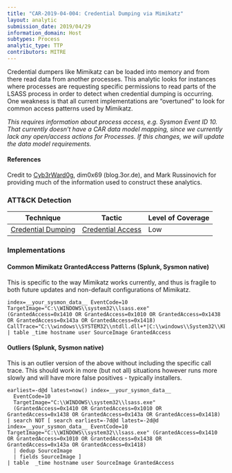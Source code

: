 ```yaml
---
title: "CAR-2019-04-004: Credential Dumping via Mimikatz"
layout: analytic
submission_date: 2019/04/29
information_domain: Host
subtypes: Process
analytic_type: TTP
contributors: MITRE
---
```


Credential dumpers like Mimikatz can be loaded into memory and from there read data from another processes. This analytic looks for instances where processes are requesting specific permissions to read parts of the LSASS process in order to detect when credential dumping is occurring. One weakness is that all current implementations are “overtuned” to look for common access patterns used by Mimikatz.

*This requires information about process access, e.g. Sysmon Event ID 10. That currently doesn’t have a CAR data model mapping, since we currently lack any open/access actions for Processes. If this changes, we will update the data model requirements.*

#### References
Credit to [Cyb3rWard0g](https://github.com/Cyb3rWard0g/ThreatHunter-Playbook/blob/master/playbooks/windows/06_credential_access/credential_dumping_T1003/credentials_from_memory/mimikatz_logonpasswords.md), dim0x69 (blog.3or.de), and Mark Russinovich for providing much of the information used to construct these analytics.


### ATT&CK Detection
|Technique|Tactic|Level of Coverage|
|---|---|---|
|[Credential Dumping](https://attack.mitre.org/techniques/T1003/)|[Credential Access](https://attack.mitre.org/tactics/TA0006/)|Low|


### Implementations

#### Common Mimikatz GrantedAccess Patterns (Splunk, Sysmon native)


This is specific to the way Mimikatz works currently, and thus is fragile to both future updates and non-default configurations of Mimikatz.


```
index=__your_sysmon_data__ EventCode=10 
TargetImage="C:\\WINDOWS\\system32\\lsass.exe"
(GrantedAccess=0x1410 OR GrantedAccess=0x1010 OR GrantedAccess=0x1438 OR GrantedAccess=0x143a OR GrantedAccess=0x1418)
CallTrace="C:\\windows\\SYSTEM32\\ntdll.dll+*|C:\\windows\\System32\\KERNELBASE.dll+20edd|UNKNOWN(*)" 
| table _time hostname user SourceImage GrantedAccess
```


#### Outliers (Splunk, Sysmon native)


This is an outlier version of the above without including the specific call trace. This should work in more (but not all) situations however runs more slowly and will have more false positives - typically installers.


```
earliest=-d@d latest=now() index=__your_sysmon_data__
  EventCode=10
  TargetImage="C:\\WINDOWS\\system32\\lsass.exe"
  (GrantedAccess=0x1410 OR GrantedAccess=0x1010 OR GrantedAccess=0x1438 OR GrantedAccess=0x143a OR GrantedAccess=0x1418) 
| search NOT [ search earliest=-7d@d latest=-2d@d index=__your_sysmon_data__ EventCode=10 TargetImage="C:\\WINDOWS\\system32\\lsass.exe" (GrantedAccess=0x1410 OR GrantedAccess=0x1010 OR GrantedAccess=0x1438 OR GrantedAccess=0x143a OR GrantedAccess=0x1418) 
  | dedup SourceImage 
  | fields SourceImage ]
| table  _time hostname user SourceImage GrantedAccess
```


